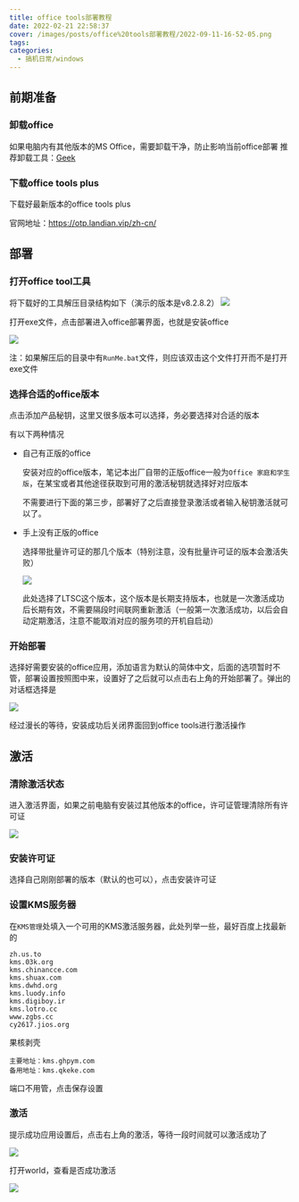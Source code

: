```yaml
---
title: office tools部署教程
date: 2022-02-21 22:58:37
cover: /images/posts/office%20tools部署教程/2022-09-11-16-52-05.png
tags:
categories:
  - 搞机日常/windows
---
```


## 前期准备

### 卸载office

如果电脑内有其他版本的MS Office，需要卸载干净，防止影响当前office部署
推荐卸载工具：[Geek](https://geekuninstaller.com)

### 下载office tools plus

下载好最新版本的office tools plus

官网地址：https://otp.landian.vip/zh-cn/

## 部署

### 打开office tool工具

将下载好的工具解压目录结构如下（演示的版本是v8.2.8.2）
![](/images/posts/office%20tools部署教程/2022-09-11-16-44-48.png)

打开exe文件，点击部署进入office部署界面，也就是安装office

![](/images/posts/office%20tools部署教程/2022-09-11-16-45-00.png)

注：如果解压后的目录中有`RunMe.bat`文件，则应该双击这个文件打开而不是打开exe文件

### 选择合适的office版本

点击添加产品秘钥，这里又很多版本可以选择，务必要选择对合适的版本

有以下两种情况

- 自己有正版的office

    安装对应的office版本，笔记本出厂自带的正版office一般为`Office 家庭和学生版`，在某宝或者其他途径获取到可用的激活秘钥就选择好对应版本

    不需要进行下面的第三步，部署好了之后直接登录激活或者输入秘钥激活就可以了。

- 手上没有正版的office

    选择带批量许可证的那几个版本（特别注意，没有批量许可证的版本会激活失败）

  ![](/images/posts/office%20tools部署教程/2022-09-11-16-45-19.png)

    此处选择了LTSC这个版本，这个版本是长期支持版本，也就是一次激活成功后长期有效，不需要隔段时间联网重新激活（一般第一次激活成功，以后会自动定期激活，注意不能取消对应的服务项的开机自启动）

### 开始部署

选择好需要安装的office应用，添加语言为默认的简体中文，后面的选项暂时不管，部署设置按照图中来，设置好了之后就可以点击右上角的开始部署了。弹出的对话框选择是

![](/images/posts/office%20tools部署教程/2022-09-11-16-45-29.png)

经过漫长的等待，安装成功后关闭界面回到office tools进行激活操作

## 激活

### 清除激活状态

进入激活界面，如果之前电脑有安装过其他版本的office，许可证管理清除所有许可证

![](/images/posts/office%20tools部署教程/2022-09-11-16-45-38.png)

### 安装许可证

选择自己刚刚部署的版本（默认的也可以），点击安装许可证

### 设置KMS服务器

在`KMS管理`处填入一个可用的KMS激活服务器，此处列举一些，最好百度上找最新的

```text
zh.us.to
kms.03k.org
kms.chinancce.com 
kms.shuax.com
kms.dwhd.org
kms.luody.info 
kms.digiboy.ir
kms.lotro.cc
www.zgbs.cc
cy2617.jios.org
```

果核剥壳

```text
主要地址：kms.ghpym.com
备用地址：kms.qkeke.com
```

端口不用管，点击保存设置

### 激活

提示成功应用设置后，点击右上角的激活，等待一段时间就可以激活成功了

![](/images/posts/office%20tools部署教程/2022-09-11-16-45-51.png)

打开world，查看是否成功激活

![](/images/posts/office%20tools部署教程/2022-09-11-16-46-01.png)


